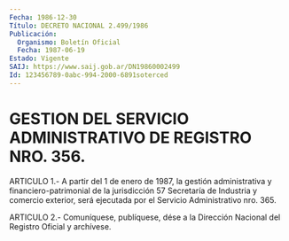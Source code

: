 ```yaml
---
Fecha: 1986-12-30
Título: DECRETO NACIONAL 2.499/1986
Publicación:
  Organismo: Boletín Oficial
  Fecha: 1987-06-19
Estado: Vigente
SAIJ: https://www.saij.gob.ar/DN19860002499
Id: 123456789-0abc-994-2000-6891soterced
---
```

# GESTION DEL SERVICIO ADMINISTRATIVO DE REGISTRO NRO. 356.

<a id="1"></a>
ARTICULO 1.- A partir del 1 de enero de 1987, la gestión administrativa y financiero-patrimonial de la jurisdicción 57 Secretaría de Industria y comercio exterior, será ejecutada por el Servicio Administrativo nro. 365.

<a id="2"></a>
ARTICULO 2.- Comuníquese, publíquese, dése a la Dirección Nacional del Registro Oficial y archívese.